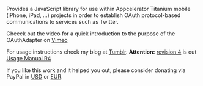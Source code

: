 Provides a JavaScript library for use within Appcelerator Titanium mobile (iPhone, iPad, ...) projects in order to establish OAuth protocol-based communications to services such as Twitter.

Cheeck out the video for a quick introduction to the purpose of the OAuthAdapter on [Vimeo](http://bit.ly/axPlGO)

For usage instructions check my blog at [Tumblr](http://ziodave.tumblr.com). **Attention:** [revision 4](https://code.google.com/p/oauth-adapter/source/detail?r=4) is out [Usage Manual R4](http://code.google.com/p/oauth-adapter/wiki/UsageManualR4)

If you like this work and it helped you out, please consider donating via PayPal in [USD](https://www.paypal.com/cgi-bin/webscr?cmd=_donations&business=T5HUU4J5EQTJU&lc=IT&item_name=OAuth%20Adapter&currency_code=USD&bn=PP%2dDonationsBF%3abtn_donate_LG%2egif%3aNonHosted) or [EUR](https://www.paypal.com/cgi-bin/webscr?cmd=_donations&business=T5HUU4J5EQTJU&lc=IT&item_name=OAuth%20Adapter&currency_code=EUR&bn=PP%2dDonationsBF%3abtn_donate_LG%2egif%3aNonHosted).